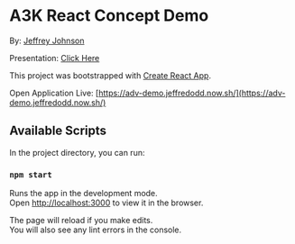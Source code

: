 # A3K React Concept Demo

By: [Jeffrey Johnson](mailto:jeffrey@activelylearn.com)

Presentation: [Click Here](https://docs.google.com/presentation/d/1TQkMTyGJC4qBlJeMLkMlNDZYBi2YUsQH-VzydTz9ECM/edit?usp=sharing)

This project was bootstrapped with [Create React App](https://github.com/facebook/create-react-app).

Open Application Live: [https://adv-demo.jeffredodd.now.sh/](https://adv-demo.jeffredodd.now.sh/)

## Available Scripts

In the project directory, you can run:

### `npm start`

Runs the app in the development mode.<br />
Open [http://localhost:3000](http://localhost:3000) to view it in the browser.

The page will reload if you make edits.<br />
You will also see any lint errors in the console.
